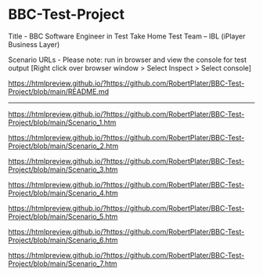 # BBC-Test-Project
Title - BBC Software Engineer in Test Take Home Test Team – IBL (iPlayer Business Layer)

Scenario URLs - Please note: run in browser and view the console for test output
[Right click over browser window > Select Inspect > Select console]

https://htmlpreview.github.io/?https://github.com/RobertPlater/BBC-Test-Project/blob/main/README.md

----------------------------------------------------------------------------------

https://htmlpreview.github.io/?https://github.com/RobertPlater/BBC-Test-Project/blob/main/Scenario_1.htm

https://htmlpreview.github.io/?https://github.com/RobertPlater/BBC-Test-Project/blob/main/Scenario_2.htm

https://htmlpreview.github.io/?https://github.com/RobertPlater/BBC-Test-Project/blob/main/Scenario_3.htm

https://htmlpreview.github.io/?https://github.com/RobertPlater/BBC-Test-Project/blob/main/Scenario_4.htm

https://htmlpreview.github.io/?https://github.com/RobertPlater/BBC-Test-Project/blob/main/Scenario_5.htm

https://htmlpreview.github.io/?https://github.com/RobertPlater/BBC-Test-Project/blob/main/Scenario_6.htm

https://htmlpreview.github.io/?https://github.com/RobertPlater/BBC-Test-Project/blob/main/Scenario_7.htm

